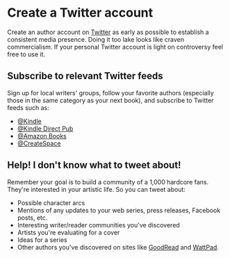 # Create a Twitter account

Create an author account on [Twitter](https://www.twitter.com) as early as possible to establish
a consistent media presence. Doing it too lake looks like craven commercialism. If your personal
Twitter account is light on controversy feel free to use it. 

## Subscribe to relevant Twitter feeds

Sign up for local writers' groups, follow your favorite authors (especially those in the same category as your next book), and subscribe to Twitter feeds such as:

* [@Kindle](https://twitter.com/AmazonKindle)
* [@Kindle Direct Pub](https://twitter.com/AmazonKDP)
* [@Amazon Books](https://twitter.com/amazonbooks)
* [@CreateSpace](https://twitter.com/CreateSpace)

## Help! I don't know what to tweet about!

Remember your goal is to build a community of a 1,000 hardcore fans. They're interested in your artistic life. 
So you can tweet about:

* Possible character arcs
* Mentions of any updates to your web series, press releases, Facebook posts, etc.
* Interesting writer/reader communities you've discovered 
* Artists you're evaluating for a cover
* Ideas for a series
* Other authors you've discovered on sites like [GoodRead](https://www.goodreads.com) and [WattPad](https://www.wattpad.com).
